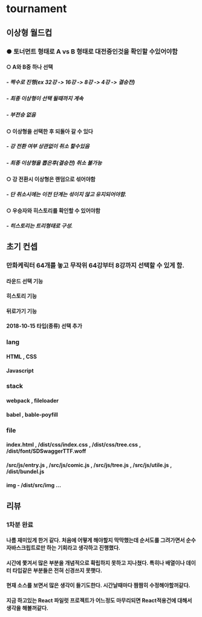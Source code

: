 # tournament

## 이상형 월드컵

### ● 토너먼트 형태로 A vs B 형태로 대전중인것을 확인할 수있어야함
#### ○ A와 B중 하나 선택
##### - 짝수로 진행(ex 32강 -> 16강 -> 8강 -> 4강 -> 결승전)
##### - 최종 이상형이 선택 될때까지 계속 
##### - 부전승 없음
#### ○ 이상형을 선택한 후 되돌아 갈 수 있다
##### - 강 전환 여부 상관없이 취소 할수있음
##### - 최종 이상형을 뽑은후(결승전) 취소 불가능
#### ○ 강 전환시 이상형은 랜덤으로 섞어야함
##### - 단 취소시에는 이전 단계는 섞이지 않고 유지되어야함.
#### ○ 우승자와 히스토리를 확인할 수 있어야함
##### - 히스토리는 트리형태로 구성.

## 초기 컨셉 
### 만화케릭터 64개를 놓고 무작위 64강부터 8강까지 선택할 수 있게 함.
#### 라운드 선택 기능
#### 히스토리 기능
#### 뒤로가기 기능

#### 2018-10-15 타입(종류) 선택 추가

### lang
#### HTML , CSS
#### Javascript

### stack
#### webpack , fileloader
#### babel , bable-poyfill

### file
#### index.html , /dist/css/index.css , /dist/css/tree.css , /dist/font/SDSwaggerTTF.woff
#### /src/js/entry.js , /src/js/comic.js , /src/js/tree.js , /src/js/utile.js , /dist/bundel.js 
#### img - /dist/src/img ... 

## 리뷰
### 1차분 완료
#### 나름 재미있게 한거 같다. 처음에 어떻게 해야할지 막막했는데 순서도를 그려가면서 순수 자바스크립트로만 하는 기회라고 생각하고 진행했다.
#### 시간에 쫓겨서 많은 부분을 개념적으로 확립하지 못하고 지나쳤다. 특히나 배열이나 데이터 타입같은 부분들은 전혀 신경쓰지 못햇다.
#### 현재 소스를 보면서 많은 생각이 들기도한다. 시간날때마다 짬짬히 수정해야할꺼같다. 
#### 지금 하고있는 React 파일럿 프로젝트가 어느정도 마무리되면 React적용건에 대해서 생각을 해볼꺼같다.





